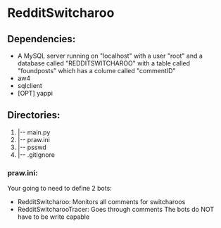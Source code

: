 # RedditSwitcharoo
## Dependencies:
 * A MySQL server running on "localhost" with a user "root" and a database called "REDDITSWITCHAROO" with a table called "foundposts" which has a colume called "commentID"
 * aw4
 * sqlclient
 * [OPT] yappi

## Directories:
1. |-- main.py 
2. |-- praw.ini
3. |-- psswd
4. |-- .gitignore

### praw.ini:
Your going to need to define 2 bots:
 * RedditSwitcharoo: Monitors all comments for switcharoos
 * RedditSwitcharooTracer: Goes through comments
The bots do NOT have to be write capable
